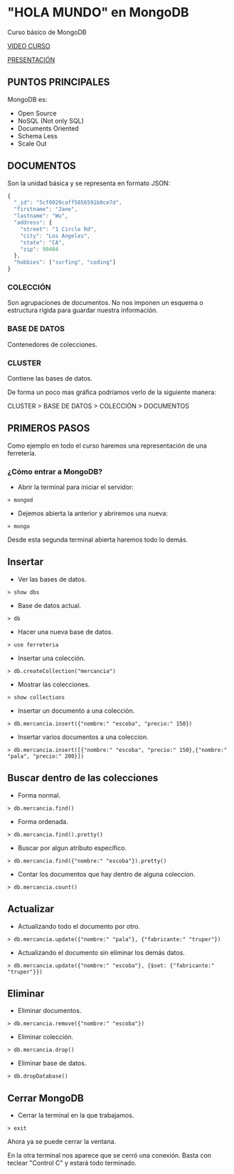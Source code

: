 # "HOLA MUNDO" en MongoDB
Curso básico de MongoDB

[VIDEO CURSO](https://youtu.be/RDdiUHZECUE)

[PRESENTACIÓN](https://www.canva.com/design/DAES90LgnCs/tcmB6hPufHJ7355THFXxlQ/view?utm_content=DAES90LgnCs&utm_campaign=designshare&utm_medium=link&utm_source=publishsharelink)

## PUNTOS PRINCIPALES

MongoDB es:

- Open Source
- NoSQL (Not only SQL)
- Documents Oriented
- Schema Less
- Scale Out

## DOCUMENTOS

Son la unidad básica y se representa en formato JSON:

```javascript
{
  "_id": "5cf0029caff5056591b0ce7d",
  "firstname": "Jane",
  "lastname": "Wu",
  "address": {
    "street": "1 Circle Rd",
    "city": "Los Angeles",
    "state": "CA",
    "zip": 90404
  },
  "hobbies": ["surfing", "coding"]
}
```

### COLECCIÓN

Son agrupaciones de documentos. No nos imponen un esquema o estructura rígida para guardar nuestra información.

### BASE DE DATOS

Contenedores de colecciones.

### CLUSTER

Contiene las bases de datos.

De forma un poco mas gráfica podríamos verlo de la siguiente manera:

CLUSTER > BASE DE DATOS > COLECCIÓN > DOCUMENTOS

## PRIMEROS PASOS

Como ejemplo en todo el curso haremos una representación de una ferretería.

### ¿Cómo entrar a MongoDB?

+ Abrir la terminal para iniciar el servidor:

`> mongod`

+ Dejemos abierta la anterior y abriremos una nueva:

`> mongo`

Desde esta segunda terminal abierta haremos todo lo demás.

## Insertar

+ Ver las bases de datos.

`> show dbs`

+ Base de datos actual.

`> db`

+ Hacer una nueva base de datos.

`> use ferreteria`

+ Insertar una colección.

`> db.createCollection("mercancia")`

+ Mostrar las colecciones.

`> show collections`

+ Insertar un documento a una colección.

`> db.mercancia.insert({"nombre:" "escoba", "precio:" 150})`

+ Insertar varios documentos a una coleccion.

`> db.mercancia.insert([{"nombre:" "escoba", "precio:" 150},{"nombre:" "pala", "precio:" 200}])`

## Buscar dentro de las colecciones

* Forma normal.

`> db.mercancia.find()`

* Forma ordenada.

`> db.mercancia.find().pretty()`

* Buscar por algun atributo específico.

`> db.mercancia.find({"nombre:" "escoba"}).pretty()`

+ Contar los documentos que hay dentro de alguna coleccion.

`> db.mercancia.count()`

## Actualizar

* Actualizando todo el documento por otro.

`> db.mercancia.update({"nombre:" "pala"}, {"fabricante:" "truper"})`

* Actualizando el documento sin eliminar los demás datos.

`> db.mercancia.update({"nombre:" "escoba"}, {$set: {"fabricante:" "truper"}})`

## Eliminar 

* Eliminar documentos.

`> db.mercancia.remove({"nombre:" "escoba"})`

* Eliminar colección.

`> db.mercancia.drop()`

* Eliminar base de datos.

`> db.dropDatabase()`
 
## Cerrar MongoDB

* Cerrar la terminal en la que trabajamos.

`> exit`

Ahora ya se puede cerrar la ventana.

En la otra terminal nos aparece que se cerró una conexión. Basta con teclear "Control C" y estará todo terminado.








